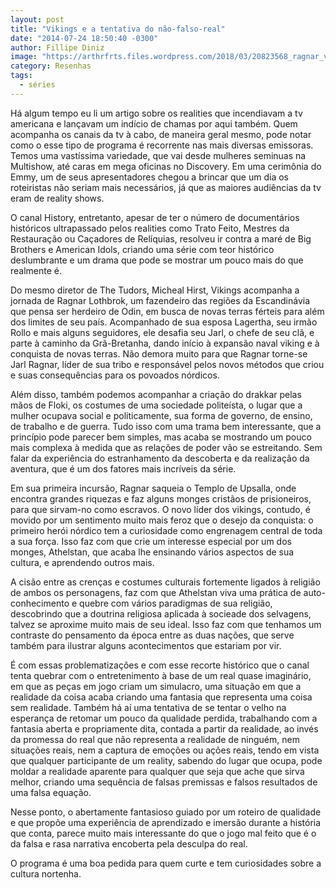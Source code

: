 ```yaml
---
layout: post
title: "Vikings e a tentativa do não-falso-real"
date: "2014-07-24 18:50:40 -0300"
author: Fillipe Diniz
image: "https://arthrfrts.files.wordpress.com/2018/03/20823568_ragnar_vikings-672x372.jpg"
category: Resenhas
tags:
  - séries
---
```

Há algum tempo eu li um artigo sobre os realities que incendiavam a tv americana e lançavam um indício de chamas por aqui também. Quem acompanha os canais da tv à cabo, de maneira geral mesmo, pode notar como o esse tipo de programa é recorrente nas mais diversas emissoras. Temos uma vastíssima variedade, que vai desde mulheres seminuas na Multishow, até caras em mega oficinas no Discovery.  Em uma cerimônia do Emmy, um de seus apresentadores chegou a brincar que um dia os roteiristas não seriam mais necessários, já que as maiores audiências da tv eram de reality shows.

O canal History, entretanto, apesar de ter o número de documentários históricos ultrapassado pelos realities como Trato Feito, Mestres da Restauração ou Caçadores de Relíquias, resolveu ir contra a maré de Big Brothers e American Idols, criando uma série com teor histórico deslumbrante e um drama que pode se mostrar um pouco mais do que realmente é.

Do mesmo diretor de The Tudors, Micheal Hirst, Vikings acompanha a jornada de Ragnar Lothbrok, um fazendeiro das regiões da Escandinávia que pensa ser herdeiro de Odin, em busca de novas terras férteis para além dos limites de seu país.  Acompanhado de sua esposa Lagertha, seu irmão Rollo e mais alguns seguidores, ele desafia seu Jarl, o chefe de seu clã, e parte à caminho da Grã-Bretanha, dando início à expansão naval viking e à conquista de novas terras. Não demora muito para que Ragnar torne-se Jarl Ragnar, líder de sua tribo e responsável pelos novos métodos que criou e suas consequências para os povoados nórdicos.

Além disso, também podemos acompanhar a criação do drakkar pelas mãos de Floki, os costumes de uma sociedade politeísta, o lugar que a mulher ocupava social e politicamente, sua forma de governo, de ensino, de trabalho e de guerra. Tudo isso com uma trama bem interessante, que a princípio pode parecer bem simples, mas acaba se mostrando um pouco mais complexa à medida que as relações de poder vão se estreitando. Sem falar da experiência do estranhamento da descoberta e da realização da aventura, que é um dos fatores mais incríveis da série.

Em sua primeira incursão, Ragnar saqueia o Templo de Upsalla, onde encontra grandes riquezas e faz alguns monges cristãos de prisioneiros, para que sirvam-no como escravos. O novo líder dos vikings, contudo, é movido por um sentimento muito mais feroz que o desejo da conquista: o primeiro herói nórdico tem a curiosidade como engrenagem central de toda a sua força. Isso faz com que crie um interesse especial por um dos monges, Athelstan, que acaba lhe ensinando vários aspectos de sua cultura, e aprendendo outros mais.

A cisão entre as crenças e costumes culturais fortemente ligados à religião de ambos os personagens, faz com que Athelstan viva uma prática de auto-conhecimento e quebre com vários paradigmas de sua religião, descobrindo que a doutrina religiosa  aplicada à socieade dos selvagens, talvez se aproxime muito mais de seu ideal. Isso faz com que tenhamos um contraste do pensamento da época entre as duas nações, que serve também para ilustrar alguns acontecimentos que estariam por vir.

É com essas problematizações e com esse recorte histórico que o canal tenta quebrar com o entretenimento à base de um real quase imaginário, em que as peças em jogo criam um simulacro, uma situação em que a realidade da coisa acaba criando uma fantasia que representa uma coisa sem realidade. Também há aí uma tentativa de se tentar o velho na esperança de retomar um pouco da qualidade perdida, trabalhando com a fantasia aberta e propriamente dita, contada a partir da realidade, ao invés da promessa do real que não representa a realidade de ninguém, nem situações reais, nem a captura de emoções ou ações reais, tendo em vista que qualquer participante de um reality, sabendo do lugar que ocupa, pode moldar  a realidade aparente para qualquer que seja que ache que sirva melhor, criando uma sequência de falsas premissas e falsos resultados de uma falsa equação.

Nesse ponto, o abertamente fantasioso guiado por um roteiro de qualidade e que propõe uma experiência de aprendizado e imersão durante a história que conta, parece muito mais interessante do que o jogo mal feito que é o da falsa e rasa narrativa encoberta pela desculpa do real.

O programa é uma boa pedida para quem curte e tem curiosidades sobre a cultura nortenha.
